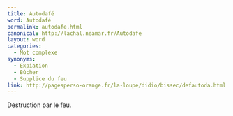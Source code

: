 ```yaml
---
title: Autodafé
word: Autodafé
permalink: autodafe.html
canonical: http://lachal.neamar.fr/Autodafe
layout: word
categories:
  - Mot complexe
synonyms:
  - Expiation
  - Bûcher
  - Supplice du feu
link: http://pagesperso-orange.fr/la-loupe/didio/bissec/defautoda.html
---
```


Destruction par le feu.

